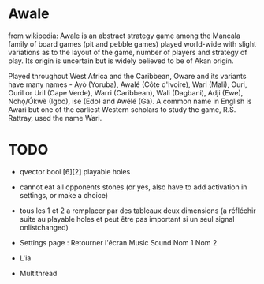 # Awale

from wikipedia:
Awale is an abstract strategy game among the Mancala family of board games (pit and pebble games) played world-wide with slight variations as to the layout of the game, number of players and strategy of play. Its origin is uncertain but is widely believed to be of Akan origin.

Played throughout West Africa and the Caribbean, Oware and its variants have many names - Ayò (Yoruba), Awalé (Côte d'Ivoire), Wari (Mali), Ouri, Ouril or Uril (Cape Verde), Warri (Caribbean), Wali (Dagbani), Adji (Ewe), Nchọ/Ókwè (Igbo), ise (Edo) and Awélé (Ga). A common name in English is Awari but one of the earliest Western scholars to study the game, R.S. Rattray, used the name Wari.

# TODO

* qvector bool [6][2] playable holes

* cannot eat all opponents stones (or yes, also have to add activation in settings, or make a choice)

* tous les 1 et 2 a remplacer par des tableaux deux dimensions (a réfléchir suite au playable holes et peut être pas important si un seul signal onlistchanged)

* Settings page :
Retourner l'écran
Music 
Sound
Nom 1
Nom 2

* L'ia

* Multithread